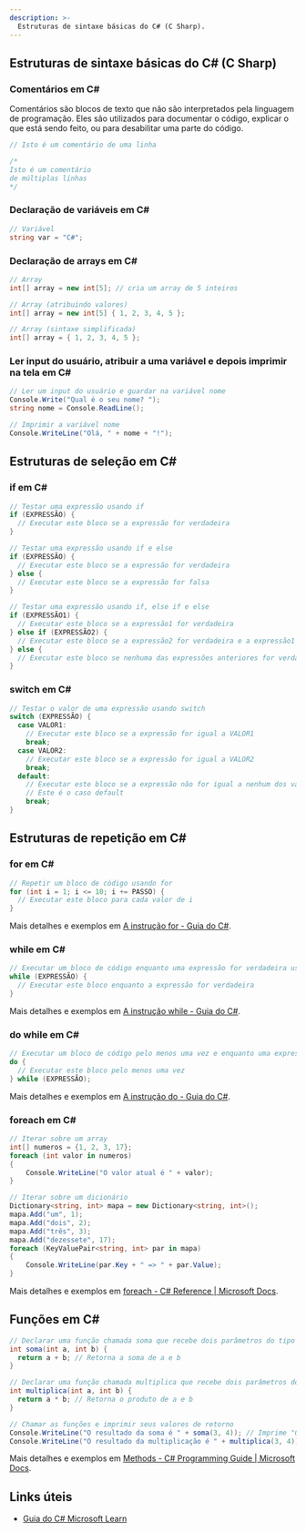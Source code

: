 ```yaml
---
description: >-
  Estruturas de sintaxe básicas do C# (C Sharp).
---
```

## Estruturas de sintaxe básicas do C# (C Sharp)

### Comentários em C#

Comentários são blocos de texto que não são interpretados pela linguagem de programação. Eles são utilizados para documentar o código, explicar o que está sendo feito, ou para desabilitar uma parte do código.

```csharp
// Isto é um comentário de uma linha

/*
Isto é um comentário
de múltiplas linhas
*/
```

### Declaração de variáveis em C#

```csharp
// Variável
string var = "C#";
```

### Declaração de arrays em C#

```csharp
// Array
int[] array = new int[5]; // cria um array de 5 inteiros

// Array (atribuindo valores)
int[] array = new int[5] { 1, 2, 3, 4, 5 };

// Array (sintaxe simplificada)
int[] array = { 1, 2, 3, 4, 5 };
```

### Ler input do usuário, atribuir a uma variável e depois imprimir na tela em C#

```csharp
// Ler um input do usuário e guardar na variável nome
Console.Write("Qual é o seu nome? ");
string nome = Console.ReadLine();

// Imprimir a variável nome
Console.WriteLine("Olá, " + nome + "!");
```

## Estruturas de seleção em C#

### if em C#

```csharp
// Testar uma expressão usando if
if (EXPRESSÃO) {
  // Executar este bloco se a expressão for verdadeira
}

// Testar uma expressão usando if e else
if (EXPRESSÃO) {
  // Executar este bloco se a expressão for verdadeira
} else {
  // Executar este bloco se a expressão for falsa
}

// Testar uma expressão usando if, else if e else
if (EXPRESSÃO1) {
  // Executar este bloco se a expressão1 for verdadeira
} else if (EXPRESSÃO2) {
  // Executar este bloco se a expressão2 for verdadeira e a expressão1 for falsa
} else {
  // Executar este bloco se nenhuma das expressões anteriores for verdadeira
}
```

### switch em C#

```csharp
// Testar o valor de uma expressão usando switch
switch (EXPRESSÃO) {
  case VALOR1:
    // Executar este bloco se a expressão for igual a VALOR1
    break;
  case VALOR2:
    // Executar este bloco se a expressão for igual a VALOR2
    break;
  default:
    // Executar este bloco se a expressão não for igual a nenhum dos valores anteriores
    // Este é o caso default
    break;
}
```

## Estruturas de repetição em C#

### for em C#

```csharp
// Repetir um bloco de código usando for
for (int i = 1; i <= 10; i += PASSO) {
  // Executar este bloco para cada valor de i
}
```

Mais detalhes e exemplos em [A instrução for - Guia do C#](https://learn.microsoft.com/pt-br/dotnet/csharp/language-reference/statements/iteration-statements#the-for-statement).

### while em C#

```csharp
// Executar um bloco de código enquanto uma expressão for verdadeira usando while
while (EXPRESSÃO) {
  // Executar este bloco enquanto a expressão for verdadeira
}
```

Mais detalhes e exemplos em [A instrução while - Guia do C#](https://learn.microsoft.com/pt-br/dotnet/csharp/language-reference/statements/iteration-statements#the-while-statement).

### do while em C#

```csharp
// Executar um bloco de código pelo menos uma vez e enquanto uma expressão for verdadeira usando do-while
do {
  // Executar este bloco pelo menos uma vez
} while (EXPRESSÃO);
```

Mais detalhes e exemplos em [A instrução do - Guia do C#](https://learn.microsoft.com/pt-br/dotnet/csharp/language-reference/statements/iteration-statements#the-do-statement).

### foreach em C#

```csharp
// Iterar sobre um array
int[] numeros = {1, 2, 3, 17};
foreach (int valor in numeros)
{
    Console.WriteLine("O valor atual é " + valor);
}

// Iterar sobre um dicionário
Dictionary<string, int> mapa = new Dictionary<string, int>();
mapa.Add("um", 1);
mapa.Add("dois", 2);
mapa.Add("três", 3);
mapa.Add("dezessete", 17);
foreach (KeyValuePair<string, int> par in mapa)
{
    Console.WriteLine(par.Key + " => " + par.Value);
}
```

Mais detalhes e exemplos em [foreach - C# Reference | Microsoft Docs](https://docs.microsoft.com/pt-br/dotnet/csharp/language-reference/keywords/foreach-in).

## Funções em C#

```csharp
// Declarar uma função chamada soma que recebe dois parâmetros do tipo int e retorna um valor do tipo int
int soma(int a, int b) {
  return a + b; // Retorna a soma de a e b
}

// Declarar uma função chamada multiplica que recebe dois parâmetros do tipo int e retorna um valor do tipo int
int multiplica(int a, int b) {
  return a * b; // Retorna o produto de a e b
}

// Chamar as funções e imprimir seus valores de retorno
Console.WriteLine("O resultado da soma é " + soma(3, 4)); // Imprime "O resultado da soma é 7"
Console.WriteLine("O resultado da multiplicação é " + multiplica(3, 4)); // Imprime "O resultado da multiplicação é 12"
```

Mais detalhes e exemplos em [Methods - C# Programming Guide | Microsoft Docs](https://docs.microsoft.com/pt-br/dotnet/csharp/programming-guide/classes-and-structs/methods).

## Links úteis

- [Guia do C# Microsoft Learn](https://learn.microsoft.com/pt-br/dotnet/csharp/)